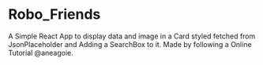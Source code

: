 # Robo_Friends
A Simple React App to display data and image in a Card styled fetched from JsonPlaceholder and Adding a SearchBox to it.
Made by following a Online Tutorial @aneagoie.
